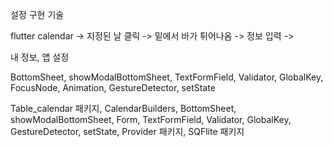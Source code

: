 설정 구현 기술 


flutter calendar
-> 지정된 날 클릭 -> 밑에서 바가 튀어나옴 -> 정보 입력 -> 


내 정보,
앱 설정


BottomSheet,
showModalBottomSheet, TextFormField, Validator, GlobalKey, FocusNode, Animation, GestureDetector, setState


Table_calendar 패키지, CalendarBuilders, BottomSheet, showModalBottomSheet, Form, TextFormField, Validator, GlobalKey, GestureDetector, setState, Provider 패키지, SQFlite 패키지
